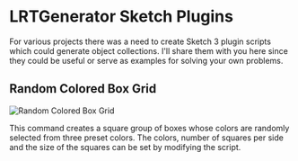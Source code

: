 # LRTGenerator Sketch Plugins

For various projects there was a need to create Sketch 3 plugin scripts which could generate object collections. I'll share them with you here since they could be useful or serve as examples for solving your own problems.

## Random Colored Box Grid

![Random Colored Box Grid](http://lrtitze.github.io/Sketch-Plugins-LRTGenerators/images/RandomNoiseBox.png)

This command creates a square group of boxes whose colors are randomly selected from three preset colors. The colors, number of squares per side and the size of the squares can be set by modifying the script.